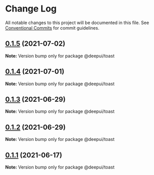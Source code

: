 # Change Log

All notable changes to this project will be documented in this file.
See [Conventional Commits](https://conventionalcommits.org) for commit guidelines.

## [0.1.5](https://github.com/deepecom/deepui/compare/@deepui/toast@0.1.4...@deepui/toast@0.1.5) (2021-07-02)

**Note:** Version bump only for package @deepui/toast





## [0.1.4](https://github.com/deepecom/deepui/compare/@deepui/toast@0.1.3...@deepui/toast@0.1.4) (2021-07-01)

**Note:** Version bump only for package @deepui/toast





## [0.1.3](https://github.com/deepecom/deepui/compare/@deepui/toast@0.1.2...@deepui/toast@0.1.3) (2021-06-29)

**Note:** Version bump only for package @deepui/toast





## [0.1.2](https://github.com/deepecom/deepui/compare/@deepui/toast@0.1.1...@deepui/toast@0.1.2) (2021-06-29)

**Note:** Version bump only for package @deepui/toast





## [0.1.1](https://github.com/deepecom/deepui/compare/@deepui/toast@0.1.0...@deepui/toast@0.1.1) (2021-06-17)

**Note:** Version bump only for package @deepui/toast
